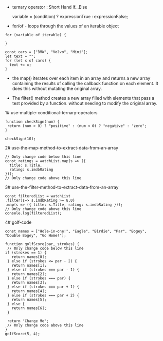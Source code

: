 
* ternary operator : Short Hand If...Else


   variable = (condition) ? expressionTrue :  expressionFalse;

* for/of - loops through the values of an iterable object
```
for (variable of iterable) {
  
}
```
```
const cars = ["BMW", "Volvo", "Mini"];
let text = "";
for (let x of cars) {
  text += x;
}
```
* the map() 
iterates over each item in an array and returns a new array containing the results of calling the callback function on each element.
It does this without mutating the original array.

* The filter() method creates a new array filled with elements that pass a test provided by a function.
without needing to modify the original array.

1# use-multiple-conditional-ternary-operators

```
function checkSign(num) {
 return (num > 0) ? "positive" : (num < 0) ? "negative" : "zero";
}

checkSign(10);
```
2# use-the-map-method-to-extract-data-from-an-array

```
// Only change code below this line
const ratings = watchList.map(s => ({
  title: s.Title,
  rating: s.imdbRating
}));
// Only change code above this line
```
3# use-the-filter-method-to-extract-data-from-an-array

```
const filteredList = watchList
.filter(s=> s.imdbRating >= 8.0)
.map(s => ({ title: s.Title, rating: s.imdbRating }));
// Only change code above this line
console.log(filteredList);
```
 4# golf-code

 ```
 const names = ["Hole-in-one!", "Eagle", "Birdie", "Par", "Bogey", "Double Bogey", "Go Home!"];

function golfScore(par, strokes) {
  // Only change code below this line
 if (strokes == 1) {
    return names[0];
  } else if (strokes <= par - 2) {
    return names[1];
  } else if (strokes === par - 1) {
    return names[2];
  } else if (strokes === par) {
    return names[3];
  } else if (strokes === par + 1) {
    return names[4];
  } else if (strokes === par + 2) {
    return names[5];
  } else {
    return names[6];
  }

  return "Change Me";
  // Only change code above this line
}
golfScore(5, 4);
```








